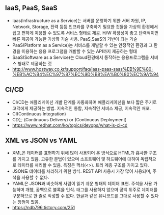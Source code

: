 ## IaaS, PaaS, SaaS
- Iaas(Infrastructure as a Service)는 서버를 운영하기 위한 서버 자원, IP, Network, Storage, 전력 등등 인프라를 구축하기 필요한 것들을
가상의 환경에서 쉽고 편하게 이용할 수 있도록 서비스 형태로 제공. H/W 확장성이 좋고 탄력적이면 빠른 제공이 가능한 가상화 기술 사용.
PaaS,SaaS의 기반이 되는 기술
- PaaS(Platform as a Service)는 서비스를 개발할 수 있는 안정적인 환경과 그 환경을 이용하는 응용 프로그램을 개발할 수 있는
API까지 제공하는 형태
- SaaS(Software as a Service)는 Cloud환경에서 동작하는 응용프로그램을 서비스 형태로 제공하는 것
- http://www.hostway.co.kr/support/faq/iaas-paas-saas%EB%9E%80-%EB%AC%B4%EC%97%87%EC%9D%B8%EA%B0%80%EC%9A%94

## CI/CD
- CI/CD는 애플리케이션 개발 단계를 자동화하여 애플리케이션을 보다 짧은 주기로 고객에게 제공하는 방법. 지속적인 통합, 지속적인 서비스 제공,
지속적인 배포.
- CI(Continuous Integration)
- CD는 (Continuous Delivery) or (Continuous Deployment)
- https://www.redhat.com/ko/topics/devops/what-is-ci-cd

## XML vs JSON vs YAML
- XML은 데이터를 표현하기 위해 많이 사용되어 온 방식으로 HTML과 흡사한 구조를 가지고 있음. 고유한 문법이 있으며 소프트웨어 및 하드웨어에 대하여 독립적으로 데이터를 처리할 수 있음. 특징은 꺽쇠(<>). 트리 계층 구조를 가지고 있다.
- JSON도 데이터를 처리하기 위한 방식. REST API 사용시 가장 많이 사용되며, 주석을 사용할 수 없다.
- YAML은 JSON과 비슷하게 사람이 읽기 쉬운 형태의 데이터 표현. 주석을 사용 가능하며 개행, 공백으로 블록을 인식. 태그를 사용하지 않으며 공백 위주로 데이터를 구분하므로 한 줄로 작성할 수 없다. 한글과 같은 유니코드를 그대로 사용할 수 있다는 장점이 있음.
- https://ndb796.tistory.com/251

